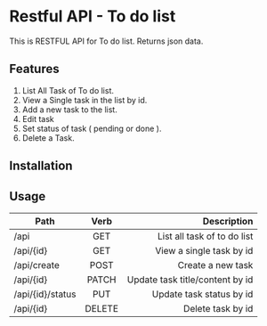 # Restful API - To do list

This is RESTFUL API for To do list.
Returns json data.

## Features
1. List All Task of To do list.
2. View a Single task in the list by id.
3. Add a new task to the list.
4. Edit task 
5. Set status of task ( pending or done ).
6. Delete a Task.




## Installation



## Usage

| Path        		| Verb 		| Description  						|
| ----------------- |:---------:| --------------------------------:	|
| /api     			| GET 		| List all task of to do list		|
| /api/{id}     	| GET		| View a single task by id 			|
| /api/create   	| POST		| Create a new task 				|
| /api/{id} 		| PATCH  	| Update task title/content by id	|
| /api/{id}/status 	| PUT  		| Update task status by id			|
| /api/{id} 		| DELETE  	| Delete task by id 				|
